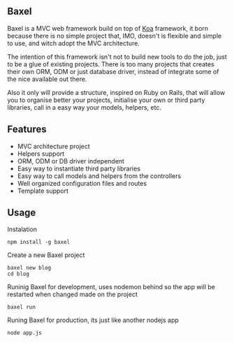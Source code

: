 Baxel
---

Baxel is a MVC web framework build on top of [Koa](http://koajs.com) framework,
it born because there is no simple project that, IMO, doesn't is flexible
and simple to use, and witch adopt the MVC architecture.

The intention of this framework isn't not to build new tools to do the job,
just to be a glue of existing projects. There is too many projects that
creates their own ORM, ODM or just database driver, instead of integrate
some of the nice available out there.

Also it only will provide a structure, inspired on Ruby on Rails, that will
allow you to organise better your projects, initialise your own or third party
libraries, call in a easy way your models, helpers, etc. 

Features
---

- MVC architecture project
- Helpers support
- ORM, ODM or DB driver independent
- Easy way to instantiate third party libraries
- Easy way to call models and helpers from the controllers
- Well organized configuration files and routes
- Template support

Usage
---

Instalation

```
npm install -g baxel
```

Create a new Baxel project

```
baxel new blog
cd blog
```

Runinig Baxel for development, uses nodemon behind so the app will be
restarted when changed made on the project

```
baxel run
```

Runing Baxel for production, its just like another nodejs app

```
node app.js
```